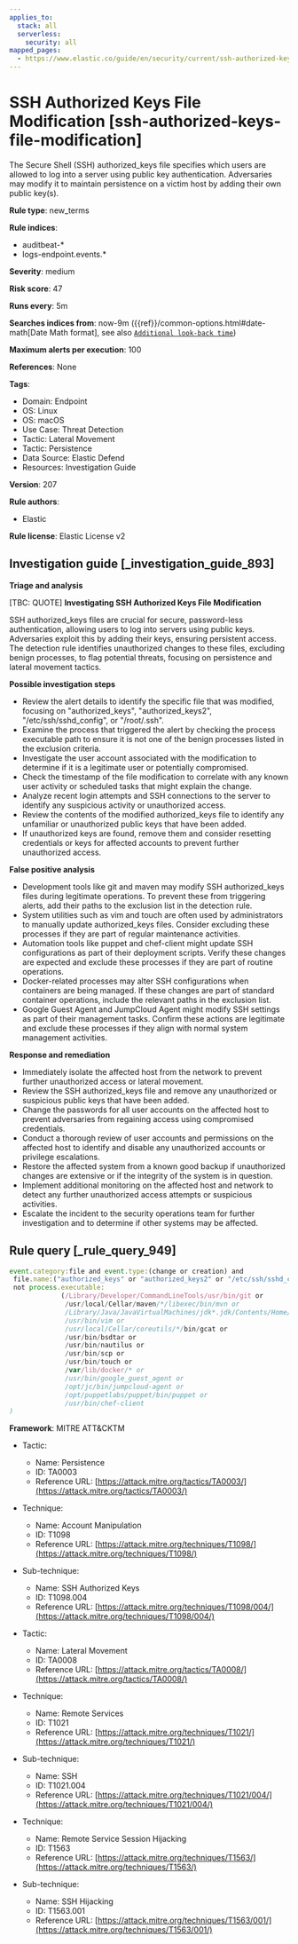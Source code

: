 ```yaml
---
applies_to:
  stack: all
  serverless:
    security: all
mapped_pages:
  - https://www.elastic.co/guide/en/security/current/ssh-authorized-keys-file-modification.html
---
```


# SSH Authorized Keys File Modification [ssh-authorized-keys-file-modification]

The Secure Shell (SSH) authorized_keys file specifies which users are allowed to log into a server using public key authentication. Adversaries may modify it to maintain persistence on a victim host by adding their own public key(s).

**Rule type**: new_terms

**Rule indices**:

* auditbeat-*
* logs-endpoint.events.*

**Severity**: medium

**Risk score**: 47

**Runs every**: 5m

**Searches indices from**: now-9m ({{ref}}/common-options.html#date-math[Date Math format], see also [`Additional look-back time`](docs-content://solutions/security/detect-and-alert/create-detection-rule.md#rule-schedule))

**Maximum alerts per execution**: 100

**References**: None

**Tags**:

* Domain: Endpoint
* OS: Linux
* OS: macOS
* Use Case: Threat Detection
* Tactic: Lateral Movement
* Tactic: Persistence
* Data Source: Elastic Defend
* Resources: Investigation Guide

**Version**: 207

**Rule authors**:

* Elastic

**Rule license**: Elastic License v2

## Investigation guide [_investigation_guide_893]

**Triage and analysis**

[TBC: QUOTE]
**Investigating SSH Authorized Keys File Modification**

SSH authorized_keys files are crucial for secure, password-less authentication, allowing users to log into servers using public keys. Adversaries exploit this by adding their keys, ensuring persistent access. The detection rule identifies unauthorized changes to these files, excluding benign processes, to flag potential threats, focusing on persistence and lateral movement tactics.

**Possible investigation steps**

* Review the alert details to identify the specific file that was modified, focusing on "authorized_keys", "authorized_keys2", "/etc/ssh/sshd_config", or "/root/.ssh".
* Examine the process that triggered the alert by checking the process executable path to ensure it is not one of the benign processes listed in the exclusion criteria.
* Investigate the user account associated with the modification to determine if it is a legitimate user or potentially compromised.
* Check the timestamp of the file modification to correlate with any known user activity or scheduled tasks that might explain the change.
* Analyze recent login attempts and SSH connections to the server to identify any suspicious activity or unauthorized access.
* Review the contents of the modified authorized_keys file to identify any unfamiliar or unauthorized public keys that have been added.
* If unauthorized keys are found, remove them and consider resetting credentials or keys for affected accounts to prevent further unauthorized access.

**False positive analysis**

* Development tools like git and maven may modify SSH authorized_keys files during legitimate operations. To prevent these from triggering alerts, add their paths to the exclusion list in the detection rule.
* System utilities such as vim and touch are often used by administrators to manually update authorized_keys files. Consider excluding these processes if they are part of regular maintenance activities.
* Automation tools like puppet and chef-client might update SSH configurations as part of their deployment scripts. Verify these changes are expected and exclude these processes if they are part of routine operations.
* Docker-related processes may alter SSH configurations when containers are being managed. If these changes are part of standard container operations, include the relevant paths in the exclusion list.
* Google Guest Agent and JumpCloud Agent might modify SSH settings as part of their management tasks. Confirm these actions are legitimate and exclude these processes if they align with normal system management activities.

**Response and remediation**

* Immediately isolate the affected host from the network to prevent further unauthorized access or lateral movement.
* Review the SSH authorized_keys file and remove any unauthorized or suspicious public keys that have been added.
* Change the passwords for all user accounts on the affected host to prevent adversaries from regaining access using compromised credentials.
* Conduct a thorough review of user accounts and permissions on the affected host to identify and disable any unauthorized accounts or privilege escalations.
* Restore the affected system from a known good backup if unauthorized changes are extensive or if the integrity of the system is in question.
* Implement additional monitoring on the affected host and network to detect any further unauthorized access attempts or suspicious activities.
* Escalate the incident to the security operations team for further investigation and to determine if other systems may be affected.


## Rule query [_rule_query_949]

```js
event.category:file and event.type:(change or creation) and
 file.name:("authorized_keys" or "authorized_keys2" or "/etc/ssh/sshd_config" or "/root/.ssh") and
 not process.executable:
             (/Library/Developer/CommandLineTools/usr/bin/git or
              /usr/local/Cellar/maven/*/libexec/bin/mvn or
              /Library/Java/JavaVirtualMachines/jdk*.jdk/Contents/Home/bin/java or
              /usr/bin/vim or
              /usr/local/Cellar/coreutils/*/bin/gcat or
              /usr/bin/bsdtar or
              /usr/bin/nautilus or
              /usr/bin/scp or
              /usr/bin/touch or
              /var/lib/docker/* or
              /usr/bin/google_guest_agent or
              /opt/jc/bin/jumpcloud-agent or
              /opt/puppetlabs/puppet/bin/puppet or
              /usr/bin/chef-client
)
```

**Framework**: MITRE ATT&CKTM

* Tactic:

    * Name: Persistence
    * ID: TA0003
    * Reference URL: [https://attack.mitre.org/tactics/TA0003/](https://attack.mitre.org/tactics/TA0003/)

* Technique:

    * Name: Account Manipulation
    * ID: T1098
    * Reference URL: [https://attack.mitre.org/techniques/T1098/](https://attack.mitre.org/techniques/T1098/)

* Sub-technique:

    * Name: SSH Authorized Keys
    * ID: T1098.004
    * Reference URL: [https://attack.mitre.org/techniques/T1098/004/](https://attack.mitre.org/techniques/T1098/004/)

* Tactic:

    * Name: Lateral Movement
    * ID: TA0008
    * Reference URL: [https://attack.mitre.org/tactics/TA0008/](https://attack.mitre.org/tactics/TA0008/)

* Technique:

    * Name: Remote Services
    * ID: T1021
    * Reference URL: [https://attack.mitre.org/techniques/T1021/](https://attack.mitre.org/techniques/T1021/)

* Sub-technique:

    * Name: SSH
    * ID: T1021.004
    * Reference URL: [https://attack.mitre.org/techniques/T1021/004/](https://attack.mitre.org/techniques/T1021/004/)

* Technique:

    * Name: Remote Service Session Hijacking
    * ID: T1563
    * Reference URL: [https://attack.mitre.org/techniques/T1563/](https://attack.mitre.org/techniques/T1563/)

* Sub-technique:

    * Name: SSH Hijacking
    * ID: T1563.001
    * Reference URL: [https://attack.mitre.org/techniques/T1563/001/](https://attack.mitre.org/techniques/T1563/001/)



